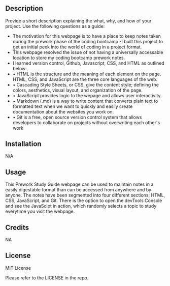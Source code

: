 # <The Coding Bootcamp Prework Study Guide Webpage>

## Description

Provide a short description explaining the what, why, and how of your project. Use the following questions as a guide:

- The motivation for this webpage is to have a place to keep notes taken during the prework phase of the coding bootcamp
-I built this project to get an initial peek into the world of coding in a project format.
- This webpage resolved the issue of not having a universally accessable location to store my coding bootcamp prework notes.
- I learned version control, Github, Javascript, CSS, and HTML as outlined below:
    <li> •	 HTML is the structure and the meaning of each element on the page. HTML, CSS, and JavaScript are the three core languages of the web.</li> 
    <li> •	Cascading Style Sheets, or CSS, give the content style; defining the colors, aesthetics, visual layout, and organization of the page.</li> 
    <li> •	JavaScript provides logic to the wepage and allows user interactivity.</li> 
    <li> •	Markdown (.md) is a way to write content that converts plain text to formatted text when we want to quickly and easily create documentation about the websites you work on.</li> 
    <li> •	Git is a free, open source version control system that allows developers to collaborate on projects without overwriting each other's work</li>
    



## Installation

N/A

## Usage

This Prework Study Guide webpage can be used to maintain notes in a easily digestable format than can be accessed from anywhere and by anyone. The notes have been segmented into four different sections; HTML, CSS, JavaScript, and Git. There is the option to open the devTools Console and see the JavaScipt in action, which randomly selects a topic to study everytime you visit the webpage. 

## Credits

NA

## License

MIT License

Please refer to the LICENSE in the repo.


